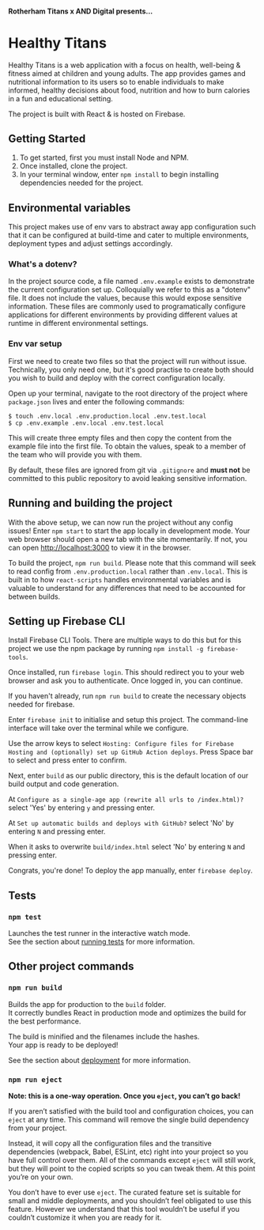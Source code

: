 #### Rotherham Titans x AND Digital presents...
# Healthy Titans

Healthy Titans is a web application with a focus on health, well-being & fitness aimed at children
and young adults. The app provides games and nutritional information to its users so to enable
individuals to make informed, healthy decisions about food, nutrition and how to burn calories in a
fun and educational setting.

The project is built with React & is hosted on Firebase.


## Getting Started

1. To get started, first you must install Node and NPM.
2. Once installed, clone the project.
3. In your terminal window, enter `npm install` to begin installing dependencies needed for the project.

## Environmental variables
This project makes use of env vars to abstract away app configuration such that it can be configured
at build-time and cater to multiple environments, deployment types and adjust settings accordingly.

### What's a dotenv?
In the project source code, a file named `.env.example` exists to demonstrate the current configuration
set up. Colloquially we refer to this as a "dotenv" file. It does not include the values, because
this would expose sensitive information. These files are commonly used to programatically configure
applications for different environments by providing different values at runtime in different environmental settings.

### Env var setup
First we need to create two files so that the project will run without issue. Technically, you only
need one, but it's good practise to create both should you wish to build and deploy with the correct
configuration locally.

Open up your terminal, navigate to the root directory of the project where `package.json` lives and
enter the following commands:
```
$ touch .env.local .env.production.local .env.test.local
$ cp .env.example .env.local .env.test.local
```
This will create three empty files and then copy the content from the example file into the first
file. To obtain the values, speak to a member of the team who will provide you with them.

By default, these files are ignored from git via `.gitignore` and **must not** be committed to
this public repository to avoid leaking sensitive information.

## Running and building the project
With the above setup, we can now run the project without any config issues! Enter `npm start` to
start the app locally in development mode. Your web browser should open a new tab with the site
momentarily. If not, you can open [http://localhost:3000](http://localhost:3000) to view it in the
browser.

To build the project, `npm run build`. Please note that this command will seek to read config from
`.env.production.local` rather than `.env.local`. This is built in to how `react-scripts` handles
environmental variables and is valuable to understand for any differences that need to be accounted
for between builds.

## Setting up Firebase CLI
Install Firebase CLI Tools. There are multiple ways to do this but for this project we use the
npm package by running `npm install -g firebase-tools`.

Once installed, run `firebase login`. This should redirect you to your web browser and ask you to
authenticate. Once logged in, you can continue.

If you haven't already, run `npm run build` to create the necessary objects needed for firebase.

Enter `firebase init` to initialise and setup this project. The command-line interface will take
over the terminal while we configure.

Use the arrow keys to select `Hosting: Configure files for Firebase Hosting and (optionally) set up GitHub Action deploys`.
Press Space bar to select and press enter to confirm.

Next, enter `build` as our public directory, this is the default location of our build output and
code generation.

At `Configure as a single-age app (rewrite all urls to /index.html)?` select 'Yes' by entering `y` and pressing enter.

At `Set up automatic builds and deploys with GitHub?` select 'No' by entering `N` and pressing enter.

When it asks to overwrite `build/index.html` select 'No' by entering `N` and pressing enter.

Congrats, you're done! To deploy the app manually, enter `firebase deploy`.




## Tests

### `npm test`
Launches the test runner in the interactive watch mode.\
See the section about [running tests](https://facebook.github.io/create-react-app/docs/running-tests) for more information.

## Other project commands

### `npm run build`

Builds the app for production to the `build` folder.\
It correctly bundles React in production mode and optimizes the build for the best performance.

The build is minified and the filenames include the hashes.\
Your app is ready to be deployed!

See the section about [deployment](https://facebook.github.io/create-react-app/docs/deployment) for more information.

### `npm run eject`

**Note: this is a one-way operation. Once you `eject`, you can’t go back!**

If you aren’t satisfied with the build tool and configuration choices, you can `eject` at any time. This command will remove the single build dependency from your project.

Instead, it will copy all the configuration files and the transitive dependencies (webpack, Babel, ESLint, etc) right into your project so you have full control over them. All of the commands except `eject` will still work, but they will point to the copied scripts so you can tweak them. At this point you’re on your own.

You don’t have to ever use `eject`. The curated feature set is suitable for small and middle deployments, and you shouldn’t feel obligated to use this feature. However we understand that this tool wouldn’t be useful if you couldn’t customize it when you are ready for it.
